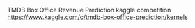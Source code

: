 TMDB Box Office Revenue  Prediction kaggle competition 
https://www.kaggle.com/c/tmdb-box-office-prediction/kernels
